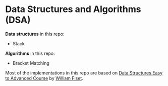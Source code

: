 # Data Structures and Algorithms (DSA)

**Data structures** in this repo:
  - Stack

**Algorithms** in this repo:
  - Bracket Matching

Most of the implementations in this repo are based on [Data Structures Easy to Advanced Course](https://www.youtube.com/watch?v=RBSGKlAvoiM) by [William Fiset](https://github.com/williamfiset).
